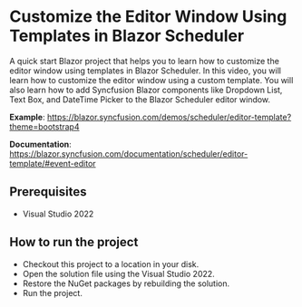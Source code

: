 # Customize the Editor Window Using Templates in Blazor Scheduler

A quick start Blazor project that helps you to learn how to customize the editor window using templates in Blazor Scheduler. In this video, you will learn how to customize the editor window using a custom template. You will also learn how to add Syncfusion Blazor components like Dropdown List, Text Box, and DateTime Picker to the Blazor Scheduler editor window.

**Example**: https://blazor.syncfusion.com/demos/scheduler/editor-template?theme=bootstrap4 

**Documentation**: https://blazor.syncfusion.com/documentation/scheduler/editor-template/#event-editor

## Prerequisites

* Visual Studio 2022

## How to run the project

* Checkout this project to a location in your disk.
* Open the solution file using the Visual Studio 2022.
* Restore the NuGet packages by rebuilding the solution.
* Run the project.
